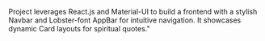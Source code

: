 Project leverages React.js and Material-UI to build a frontend with a stylish Navbar and Lobster-font AppBar for intuitive navigation. It showcases dynamic Card layouts for spiritual quotes."
